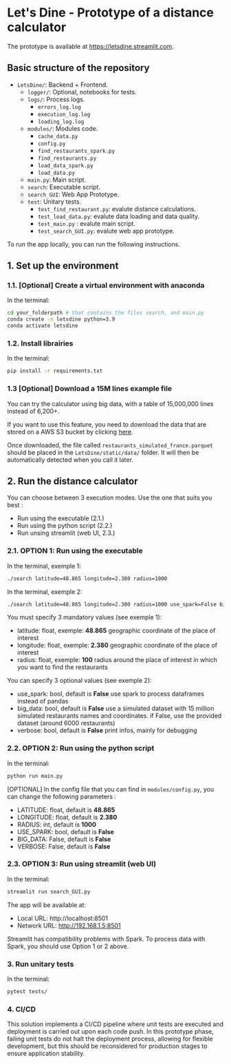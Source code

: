# Let's Dine - Prototype of a distance calculator

The prototype is available at https://letsdine.streamlit.com.

## Basic structure of the repository

- `LetsDine/`: Backend + Frontend.
    - `logger/`: Optional, notebooks for tests.
    - `logs/`: Process logs.
        - `errors_log.log`  
        - `execution_log.log`  
        - `loading_log.log`  
    - `modules/`: Modules code.
        - `cache_data.py`  
        - `config.py`  
        - `find_restaurants_spark.py`  
        - `find_restaurants.py`  
        - `load_data_spark.py`  
        - `load_data.py`  
    - `main.py`: Main script.
    - `search`: Executable script.
    - `search_GUI`: Web App Prototype.  
    - `test`: Unitary tests.
        - `test_find_restaurant.py`: evalute distance calculations. 
        - `test_load_data.py`: evalute data loading and data quality.
        - `test_main.py` : evalute main script.
        - `test_search_GUI.py`: evalute web app prototype.

To run the app locally, you can run the following instructions.

## 1. Set up the environment 

### 1.1. [Optional] Create a virtual environment with anaconda

In the terminal:
```bash
cd your_folderpath # that contains the files search, and main.py
conda create -n letsdine python=3.9
conda activate letsdine
```

### 1.2. Install librairies

In the terminal:
```bash
pip install -r requirements.txt
```

### 1.3 [Optional] Download a 15M lines example file
You can try the calculator using big data, with a table of 15,000,000 lines instead of 6,200+. 

If you want to use this feature, you need to download the data that are stored on a AWS S3 bucket by clicking [here](https://letsdine.s3.eu-west-3.amazonaws.com/restaurants_simulated_france.parquet).

Once downloaded, the file called `restaurants_simulated_france.parquet` should be placed in the `LetsDine/static/data/` folder. It will then be automatically detected when you call it later.

## 2. Run the distance calculator

You can choose between 3 execution modes. Use the one that suits you best :
- Run using the executable (2.1.)
- Run using the python script (2.2.)
- Run unsing streamlit (web UI, 2.3.)

### 2.1. OPTION 1: Run using the executable

In the terminal, exemple 1:
```bash
./search latitude=48.865 longitude=2.380 radius=1000
```

In the terminal, exemple 2:
```bash
./search latitude=48.865 longitude=2.380 radius=1000 use_spark=False big_data=False verbose=False
```

You must specify 3 mandatory values (see exemple 1):
- latitude: float, exemple: **48.865**
    geographic coordinate of the place of interest
- longitude: float, exemple: **2.380**
    geographic coordinate of the place of interest
- radius: float, exemple: **100**
    radius around the place of interest in which you want to find the restaurants

You can specify 3 optional values (see exemple 2):
- use_spark: bool, default is **False**
    use spark to process dataframes instead of pandas
- big_data: bool, default is **False**
    use a simulated dataset with 15 million simulated restaurants names and coordinates. if False, use the provided dataset (around 6000 restaurants)
- verbose: bool, default is **False**
    print infos, mainly for debugging

### 2.2. OPTION 2: Run using the python script

In the terminal:
```bash
python run main.py
```

[OPTIONAL] In the config file that you can find in `modules/config.py`, you can change the following parameters :
- LATITUDE: float, default is **48.865**
- LONGITUDE: float, default is **2.380**
- RADIUS: int, default is **1000**
- USE_SPARK: bool, default is **False** 
- BIG_DATA: False, default is **False**
- VERBOSE: False, default is **False**

### 2.3. OPTION 3: Run using streamlit (web UI)

In the terminal:
```bash
streamlit run search_GUI.py
```

The app will be available at:
-  Local URL: http://localhost:8501
- Network URL: http://192.168.1.5:8501

Streamlit has compatibility problems with Spark. To process data with Spark, you should use Option 1 or 2 above.

### 3. Run unitary tests

In the terminal:
```bash
pytest tests/
```

### 4. CI/CD

This solution implements a CI/CD pipeline where unit tests are executed and deployment is carried out upon each code push. In this prototype phase, failing unit tests do not halt the deployment process, allowing for flexible development, but this should be reconsidered for production stages to ensure application stability.